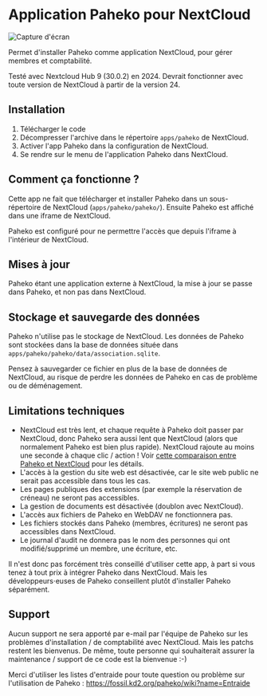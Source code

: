 # Application Paheko pour NextCloud

![Capture d'écran](https://github.com/user-attachments/assets/dd6c4f8c-ca63-4464-bbf6-5abd48be5640)

Permet d'installer Paheko comme application NextCloud, pour gérer membres et comptabilité.

Testé avec Nextcloud Hub 9 (30.0.2) en 2024. Devrait fonctionner avec toute version de NextCloud à partir de la version 24.

## Installation

1. Télécharger le code
2. Décompresser l'archive dans le répertoire `apps/paheko` de NextCloud.
3. Activer l'app Paheko dans la configuration de NextCloud.
4. Se rendre sur le menu de l'application Paheko dans NextCloud.

## Comment ça fonctionne ?

Cette app ne fait que télécharger et installer Paheko dans un sous-répertoire de NextCloud (`apps/paheko/paheko/`). Ensuite Paheko est affiché dans une iframe de NextCloud.

Paheko est configuré pour ne permettre l'accès que depuis l'iframe à l'intérieur de NextCloud.

## Mises à jour

Paheko étant une application externe à NextCloud, la mise à jour se passe dans Paheko, et non pas dans NextCloud.

## Stockage et sauvegarde des données

Paheko n'utilise pas le stockage de NextCloud. Les données de Paheko sont stockées dans la base de données située dans `apps/paheko/paheko/data/association.sqlite`.

Pensez à sauvegarder ce fichier en plus de la base de données de NextCloud, au risque de perdre les données de Paheko en cas de problème ou de déménagement.

## Limitations techniques

* NextCloud est très lent, et chaque requête à Paheko doit passer par NextCloud, donc Paheko sera aussi lent que NextCloud (alors que normalement Paheko est bien plus rapide). NextCloud rajoute au moins une seconde à chaque clic / action ! Voir [cette comparaison entre Paheko et NextCloud](https://paheko.cloud/nextcloud) pour les détails.
* L'accès à la gestion du site web est désactivée, car le site web public ne serait pas accessible dans tous les cas.
* Les pages publiques des extensions (par exemple la réservation de créneau) ne seront pas accessibles.
* La gestion de documents est désactivée (doublon avec NextCloud).
* L'accès aux fichiers de Paheko en WebDAV ne fonctionnera pas.
* Les fichiers stockés dans Paheko (membres, écritures) ne seront pas accessibles dans NextCloud.
* Le journal d'audit ne donnera pas le nom des personnes qui ont modifié/supprimé un membre, une écriture, etc.

Il n'est donc pas forcément très conseillé d'utiliser cette app, à part si vous tenez à tout prix à intégrer Paheko dans NextCloud. Mais les développeurs⋅euses de Paheko conseillent plutôt d'installer Paheko séparément.

## Support

Aucun support ne sera apporté par e-mail par l'équipe de Paheko sur les problèmes d'installation / de comptabilité avec NextCloud. Mais les patchs restent les bienvenus. De même, toute personne qui souhaiterait assurer la maintenance / support de ce code est la bienvenue :-)

Merci d'utiliser les listes d'entraide pour toute question ou problème sur l'utilisation de Paheko : <https://fossil.kd2.org/paheko/wiki?name=Entraide>
